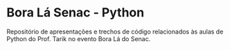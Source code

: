 # Bora Lá Senac - Python
Repositório de apresentações e trechos de código relacionados às aulas de Python do Prof. Tarik no evento Bora Lá do Senac.
